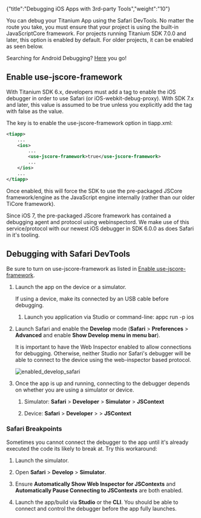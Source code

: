 {"title":"Debugging iOS Apps with 3rd-party Tools","weight":"10"}

You can debug your Titanium App using the Safari DevTools. No matter the route you take, you must ensure that your project is using the built-in JavaScriptCore framework. For projects running Titanium SDK 7.0.0 and later, this option is enabled by default. For older projects, it can be enabled as seen below.

Searching for Android Debugging? [Here](/docs/appc/Axway_Appcelerator_Studio/Axway_Appcelerator_Studio_Guide/Titanium_Development/Debugging_Titanium_Applications/Debugging_on_Android_Devices/Debugging_Android_Apps_with_3rd-party_Tools/) you go!

## Enable use-jscore-framework

With Titanium SDK 6.x, developers must add a tag to enable the iOS debugger in order to use Safari (or iOS-webkit-debug-proxy). With SDK 7.x and later, this value is assumed to be true unless you explicitly add the tag with false as the value.

The key is to enable the use-jscore-framework option in tiapp.xml:

```xml
<tiapp>
    ...
    <ios>
        ...
        <use-jscore-framework>true</use-jscore-framework>
        ...
    </ios>
    ...
</tiapp>
```

Once enabled, this will force the SDK to use the pre-packaged JSCore framework/engine as the JavaScript engine internally (rather than our older TiCore framework).

Since iOS 7, the pre-packaged JScore framework has contained a debugging agent and protocol using webinspectord. We make use of this service/protocol with our newest iOS debugger in SDK 6.0.0 as does Safari in it's tooling.

## Debugging with Safari DevTools

Be sure to turn on use-jscore-framework as listed in [Enable use-jscore-framework](#enable-use-jscore-framework).

1. Launch the app on the device or a simulator.

    If using a device, make its connected by an USB cable before debugging.

    1. Launch you application via Studio or command-line: appc run -p ios

2. Launch Safari and enable the **Develop** mode (**Safari** > **Preferences** > **Advanced** and enable **Show Develop menu in menu bar**).

    It is important to have the Web Inspector enabled to allow connections for debugging. Otherwise, neither Studio nor Safari's debugger will be able to connect to the device using the web-inspector based protocol.

    ![enabled_develop_safari](/Images/appc/download/attachments/49160781/enabled_develop_safari.png)

3. Once the app is up and running, connecting to the debugger depends on whether you are using a simulator or device.

    1. Simulator: **Safari** > **Developer** > **Simulator** > **JSContext**

    2. Device: **Safari** > **Developer** > **<device name>** > **JSContext**

### Safari Breakpoints

Sometimes you cannot connect the debugger to the app until it's already executed the code its likely to break at. Try this workaround:

1. Launch the simulator.

2. Open **Safari** > **Develop** > **Simulator**.

3. Ensure **Automatically Show Web Inspector for JSContexts** and **Automatically Pause Connecting to JSContexts** are both enabled.

4. Launch the app/build via **Studio** or the **CLI**. You should be able to connect and control the debugger before the app fully launches.
